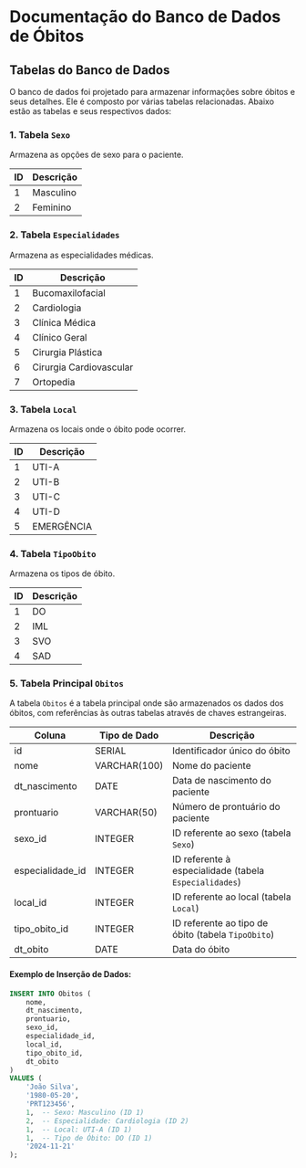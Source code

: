 # Documentação do Banco de Dados de Óbitos

## Tabelas do Banco de Dados

O banco de dados foi projetado para armazenar informações sobre óbitos e seus detalhes. Ele é composto por várias tabelas relacionadas. Abaixo estão as tabelas e seus respectivos dados:

### 1. Tabela `Sexo`

Armazena as opções de sexo para o paciente.

| ID  | Descrição   |
| --- | ----------- |
| 1   | Masculino   |
| 2   | Feminino    |

### 2. Tabela `Especialidades`

Armazena as especialidades médicas.

| ID  | Descrição              |
| --- | ---------------------- |
| 1   | Bucomaxilofacial       |
| 2   | Cardiologia            |
| 3   | Clínica Médica         |
| 4   | Clínico Geral          |
| 5   | Cirurgia Plástica      |
| 6   | Cirurgia Cardiovascular|
| 7   | Ortopedia              |

### 3. Tabela `Local`

Armazena os locais onde o óbito pode ocorrer.

| ID  | Descrição  |
| --- | ---------- |
| 1   | UTI-A      |
| 2   | UTI-B      |
| 3   | UTI-C      |
| 4   | UTI-D      |
| 5   | EMERGÊNCIA |

### 4. Tabela `TipoObito`

Armazena os tipos de óbito.

| ID  | Descrição |
| --- | --------- |
| 1   | DO        |
| 2   | IML       |
| 3   | SVO       |
| 4   | SAD       |

### 5. Tabela Principal `Obitos`

A tabela `Obitos` é a tabela principal onde são armazenados os dados dos óbitos, com referências às outras tabelas através de chaves estrangeiras.

| Coluna              | Tipo de Dado | Descrição |
| ------------------- | ------------ | --------- |
| id                  | SERIAL       | Identificador único do óbito |
| nome                | VARCHAR(100) | Nome do paciente |
| dt_nascimento       | DATE         | Data de nascimento do paciente |
| prontuario          | VARCHAR(50)  | Número de prontuário do paciente |
| sexo_id             | INTEGER      | ID referente ao sexo (tabela `Sexo`) |
| especialidade_id    | INTEGER      | ID referente à especialidade (tabela `Especialidades`) |
| local_id            | INTEGER      | ID referente ao local (tabela `Local`) |
| tipo_obito_id       | INTEGER      | ID referente ao tipo de óbito (tabela `TipoObito`) |
| dt_obito            | DATE         | Data do óbito |

#### Exemplo de Inserção de Dados:

```sql
INSERT INTO Obitos (
    nome, 
    dt_nascimento, 
    prontuario, 
    sexo_id, 
    especialidade_id, 
    local_id, 
    tipo_obito_id, 
    dt_obito
)
VALUES (
    'João Silva', 
    '1980-05-20', 
    'PRT123456', 
    1,  -- Sexo: Masculino (ID 1)
    2,  -- Especialidade: Cardiologia (ID 2)
    1,  -- Local: UTI-A (ID 1)
    1,  -- Tipo de Óbito: DO (ID 1)
    '2024-11-21'
);
